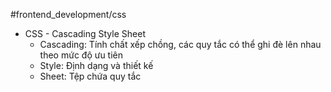 #frontend_development/css 
- CSS - Cascading Style Sheet
	- Cascading: Tính chất xếp chồng, các quy tắc có thể ghi đè lên nhau theo mức độ ưu tiên
	- Style: Định dạng và thiết kế
	- Sheet: Tệp chứa quy tắc